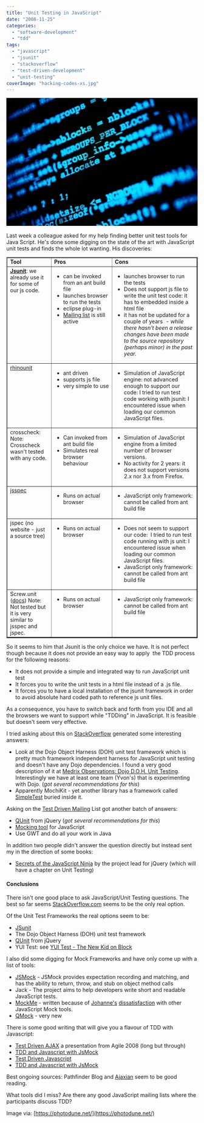 ```yaml
---
title: "Unit Testing in JavaScript"
date: "2008-11-25"
categories: 
  - "software-development"
  - "tdd"
tags: 
  - "javascript"
  - "jsunit"
  - "stackoverflow"
  - "test-driven-development"
  - "unit-testing"
coverImage: "hacking-codes-xs.jpg"
---
```


![Hacking codes - image licensed from Photodune](images/hacking-codes-xs.jpg)

Last week a colleague asked for my help finding better unit test tools for Java Script. He's done some digging on the state of the art with JavaScript unit tests and finds the whole lot wanting. His discoveries:

<table class="postTable" border="2" width="736" cellspacing="0" cellpadding="2"><tbody><tr><td valign="top" width="133"><strong>Tool</strong></td><td valign="top" width="233"><strong>Pros</strong></td><td valign="top" width="367"><strong>Cons</strong></td></tr><tr><td valign="top" width="133"><strong><a href="https://www.jsunit.net/">Jsunit</a></strong>: we already use it for some of our js code.</td><td valign="top" width="233"><ul><li>can be invoked from an ant build file</li><li>launches browser to run the tests</li><li>eclipse plug-in</li><li><a href="https://tech.groups.yahoo.com/group/jsunit/" target="_blank" rel="noopener noreferrer">Mailing list</a> is still active</li></ul></td><td valign="top" width="367"><ul><li>launches browser to run the tests</li><li>Does not support js file to write the unit test code: it has to embedded inside a html file</li><li>it has not be updated for a couple of years<em>&nbsp; - while there hasn't been a release changes have been made to the source repository (perhaps minor) in the past year.</em></li></ul></td></tr><tr><td valign="top" width="133"><a href="https://code.google.com/p/rhinounit/">rhinounit</a></td><td valign="top" width="233"><ul><li>ant driven</li><li>supports js file</li><li>very simple to use</li></ul></td><td valign="top" width="367"><ul><li>Simulation of JavaScript engine: not advanced enough to support our code: I tried to run test code working with jsunit: I encountered issue when loading our common JavaScript files.</li></ul></td></tr><tr><td valign="top" width="134">crosscheck: Note: Crosscheck wasn't tested with any code.</td><td valign="top" width="233"><ul><li>Can invoked from ant build file</li><li>Simulates real browser behaviour</li></ul></td><td valign="top" width="367"><ul><li>Simulation of JavaScript engine from a limited number of browser versions.</li><li>No activity for 2 years: it does not support versions 2.x nor 3.x from Firefox.</li></ul></td></tr><tr><td valign="top" width="134"><a href="https://code.google.com/p/jsspec/">jsspec</a></td><td valign="top" width="233"><ul><li>Runs on actual browser</li></ul></td><td valign="top" width="367"><ul><li>JavaScript only framework: cannot be called from ant build file</li></ul></td></tr><tr><td valign="top" width="134">jspec (no website - just a source tree)</td><td valign="top" width="233"><ul><li>Runs on actual browser</li></ul></td><td valign="top" width="367"><ul><li>Does not seem to support our code:&nbsp; I tried to run test code running with js unit: I encountered issue when loading our common JavaScript files.</li><li>JavaScript only framework: cannot be called from ant build file</li></ul></td></tr><tr><td valign="top" width="134">Screw.unit (<a href="https://github.com/nkallen/screw-unit/tree/master">docs</a>) Note: Not tested but it is very similar to jsspec and jspec.</td><td valign="top" width="233"><ul><li>Runs on actual browser</li></ul></td><td valign="top" width="367"><ul><li>JavaScript only framework: cannot be called from ant build file</li></ul></td></tr></tbody></table>

So it seems to him that Jsunit is the only choice we have. It is not perfect though because it does not provide an easy way to apply  the TDD process for the following reasons:

- It does not provide a simple and integrated way to run JavaScript unit test
- It forces you to write the unit tests in a html file instead of a .js file.
- It forces you to have a local installation of the jsunit framework in order to avoid absolute hard coded path to reference js unit files.

As a consequence, you have to switch back and forth from you IDE and all the browsers we want to support while "TDDing" in JavaScript. It is feasible but doesn't seem very effective.

I tried asking about this on [StackOverflow](https://stackoverflow.com/questions/300855/javascript-unit-test-tools-for-tdd) generated some interesting answers:

- Look at the Dojo Object Harness (DOH) unit test framework which is pretty much framework independent harness for JavaScript unit testing and doesn't have any Dojo dependencies. I found a very good description of it at [Medrix Observations: Dojo D.O.H. Unit Testing](https://blog.medryx.org/2008/06/08/dojo-doh-unit-testing/). Interestingly we have at least one team (Yvon's) that is experimenting with Dojo. (_got several recommendations for this_)
- Apparently MochiKit - yet another library has a framework called [SimpleTest](https://medium.com/leos-tech-blog/interesting-open-source-surprises-87fe2ed81ec0) buried inside it.

Asking on the [Test Driven Mailing](https://tech.groups.yahoo.com/group/testdrivendevelopment) List got another batch of answers:

- [QUnit](https://qunitjs.com) from jQuery (_got several recommendations for this_)
- [Mocking tool](https://jsmock.sourceforge.net/) for JavaScript
- Use GWT and do all your work in Java

In addition two people didn't answer the question directly but instead sent my in the direction of some books:

- [Secrets of the JavaScript Ninja](https://www.manning.com/books/secrets-of-the-javascript-ninja) by the project lead for jQuery (which will have a chapter on Unit Testing)

#### Conclusions

There isn't one good place to ask JavaScript/Unit Testing questions. The best so far seems [StackOverflow.com](https://stackoverflow.com/questions/tagged/javascript) seems to be the only real option.

Of the Unit Test Frameworks the real options seem to be:

- [JSunit](https://www.jsunit.net/)
- The Dojo Object Harness (DOH) unit test framework
- [QUnit](https://qunitjs.com) from jQuery
- YUI Test: see [YUI Test - The New Kid on Block](https://sites.google.com/site/tedhusted/posts/yui-test---the-new-kid-on-block)

I also did some digging for Mock Frameworks and have only come up with a list of tools:

- [JSMock](https://jsmock.sourceforge.net/) - JSMock provides expectation recording and matching, and has the ability to return, throw, and stub on object method calls
- Jack - The project aims to help developers write short and readable JavaScript tests.
- [MockMe](https://johanneslink.net/projects/mockme.html) - written because of [Johanne's](https://blog.johanneslink.net/2008/08/08/ajax-travelogue-part-6-mocking-in-javascript/) [dissatisfaction](https://blog.johanneslink.net/2008/08/09/ajax-travelogue-part-7-mockme/) with other JavaScript Mock tools.
- [QMock](https://code.google.com/p/qmock/) - very new

There is some good writing that will give you a flavour of TDD with Javascript:

- [Test Driven AJAX](https://www.slideshare.net/jlink/agile08-test-driven-ajax) a presentation from Agile 2008 (long but through)
- [TDD and Javascript with JsMock](https://www.pathf.com/blogs/2006/11/tdd_and_javascr/)
- [Test Driven Javascript](https://www.testdrivenjavascript.com/Practice/5.aspx)
- [TDD and Javascript with JsMock](https://www.techtarget.com/searchsoftwarequality/definition/mock-object)

Best ongoing sources: Pathfinder Blog and [Ajaxian](https://ajaxian.com/by/topic/testing) seem to be good reading.

What tools did I miss? Are there any good JavaScript mailing lists where the participants discuss TDD?

Image via: [https://photodune.net/](https://photodune.net/)
